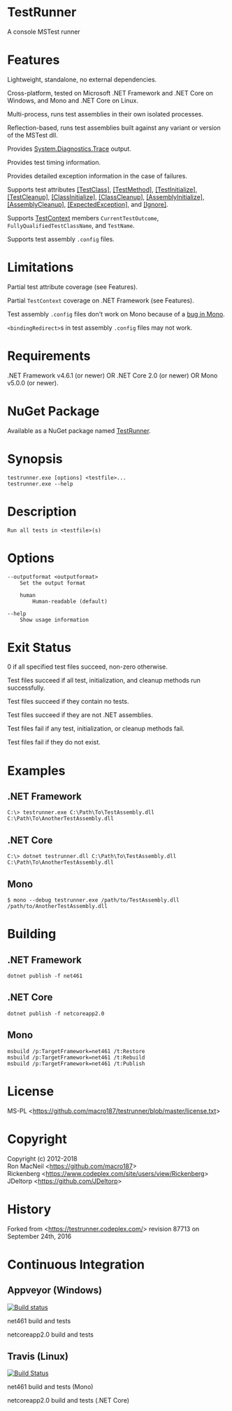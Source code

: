 TestRunner
==========

A console MSTest runner


Features
========

Lightweight, standalone, no external dependencies.

Cross-platform, tested on Microsoft .NET Framework and .NET Core on Windows,
and Mono and .NET Core on Linux.

Multi-process, runs test assemblies in their own isolated processes.

Reflection-based, runs test assemblies built against any variant or version of
the MSTest dll.

Provides
[System.Diagnostics.Trace](https://docs.microsoft.com/en-gb/dotnet/api/system.diagnostics.trace)
output.

Provides test timing information.

Provides detailed exception information in the case of failures.

Supports test attributes
[\[TestClass\]](https://docs.microsoft.com/en-gb/dotnet/api/microsoft.visualstudio.testtools.unittesting.testclassattribute),
[\[TestMethod\]](https://docs.microsoft.com/en-gb/dotnet/api/microsoft.visualstudio.testtools.unittesting.testmethodattribute),
[\[TestInitialize\]](https://docs.microsoft.com/en-gb/dotnet/api/microsoft.visualstudio.testtools.unittesting.testinitializeattribute),
[\[TestCleanup\]](https://docs.microsoft.com/en-gb/dotnet/api/microsoft.visualstudio.testtools.unittesting.testcleanupattribute),
[\[ClassInitialize\]](https://docs.microsoft.com/en-gb/dotnet/api/microsoft.visualstudio.testtools.unittesting.classinitializeattribute),
[\[ClassCleanup\]](https://docs.microsoft.com/en-gb/dotnet/api/microsoft.visualstudio.testtools.unittesting.classcleanupattribute),
[\[AssemblyInitialize\]](https://docs.microsoft.com/en-gb/dotnet/api/microsoft.visualstudio.testtools.unittesting.assemblyinitializeattribute),
[\[AssemblyCleanup\]](https://docs.microsoft.com/en-gb/dotnet/api/microsoft.visualstudio.testtools.unittesting.assemblycleanupattribute),
[\[ExpectedException\]](https://docs.microsoft.com/en-gb/dotnet/api/microsoft.visualstudio.testtools.unittesting.expectedexceptionattribute),
and
[\[Ignore\]](https://docs.microsoft.com/en-gb/dotnet/api/microsoft.visualstudio.testtools.unittesting.ignoreattribute).

Supports [TestContext](https://docs.microsoft.com/en-gb/dotnet/api/microsoft.visualstudio.testtools.unittesting.testcontext)
members `CurrentTestOutcome`, `FullyQualifiedTestClassName`, and `TestName`.

Supports test assembly `.config` files.


Limitations
===========

Partial test attribute coverage (see Features).

Partial `TestContext` coverage on .NET Framework (see Features).

Test assembly `.config` files don't work on Mono because of a
[bug in Mono](https://bugzilla.xamarin.com/show_bug.cgi?id=15741).

`<bindingRedirect>`s in test assembly `.config` files may not work.


Requirements
============

.NET Framework v4.6.1 (or newer) OR .NET Core 2.0 (or newer) OR Mono v5.0.0
(or newer).


NuGet Package
=============

Available as a NuGet package named [TestRunner](https://www.nuget.org/packages/TestRunner/).


Synopsis
========

```
testrunner.exe [options] <testfile>...
testrunner.exe --help
```


Description
===========

```
Run all tests in <testfile>(s)
```


Options
=======

```
--outputformat <outputformat>
    Set the output format

    human
        Human-readable (default)

--help
    Show usage information
```


Exit Status
===========

0 if all specified test files succeed, non-zero otherwise.

Test files succeed if all test, initialization, and cleanup methods run
successfully.

Test files succeed if they contain no tests.

Test files succeed if they are not .NET assemblies.

Test files fail if any test, initialization, or cleanup methods fail.

Test files fail if they do not exist.


Examples
========

.NET Framework
--------------

```
C:\> testrunner.exe C:\Path\To\TestAssembly.dll C:\Path\To\AnotherTestAssembly.dll
```


.NET Core
---------

```
C:\> dotnet testrunner.dll C:\Path\To\TestAssembly.dll C:\Path\To\AnotherTestAssembly.dll
```


Mono
----

```
$ mono --debug testrunner.exe /path/to/TestAssembly.dll /path/to/AnotherTestAssembly.dll
```


Building
========

.NET Framework
--------------

```
dotnet publish -f net461
```


.NET Core
---------

```
dotnet publish -f netcoreapp2.0
```


Mono
----

```
msbuild /p:TargetFramework=net461 /t:Restore
msbuild /p:TargetFramework=net461 /t:Rebuild
msbuild /p:TargetFramework=net461 /t:Publish
```


License
=======

MS-PL \<<https://github.com/macro187/testrunner/blob/master/license.txt>\>


Copyright
=========

Copyright (c) 2012-2018  
Ron MacNeil \<<https://github.com/macro187>\>  
Rickenberg \<<https://www.codeplex.com/site/users/view/Rickenberg>\>  
JDeltorp \<<https://github.com/JDeltorp>\>  


History
=======

Forked from \<<https://testrunner.codeplex.com/>\> revision 87713 on September 24th, 2016


Continuous Integration
======================


Appveyor (Windows)
------------------------------------

[![Build status](https://ci.appveyor.com/api/projects/status/v8s72ij64an7kr87?svg=true)](https://ci.appveyor.com/project/macro187/testrunner)

net461 build and tests

netcoreapp2.0 build and tests


Travis (Linux)
------------------------------------

[![Build Status](https://travis-ci.org/macro187/testrunner.svg?branch=master)](https://travis-ci.org/macro187/testrunner)

net461 build and tests (Mono)

netcoreapp2.0 build and tests (.NET Core)

